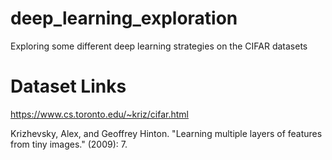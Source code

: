 # deep_learning_exploration
Exploring some different deep learning strategies on the CIFAR datasets



# Dataset Links
https://www.cs.toronto.edu/~kriz/cifar.html

Krizhevsky, Alex, and Geoffrey Hinton. "Learning multiple layers of features from tiny images." (2009): 7.
